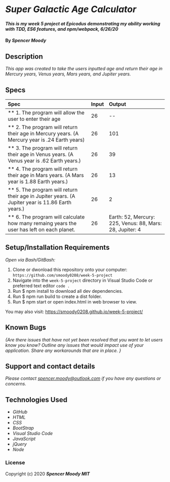 # _Super Galactic Age Calculator_

#### _This is my week 5 project at Epicodus demonstrating my ability working with TDD, ES6 features, and npm/webpack, 6/26/20_

#### By _**Spencer Moody**_

## Description

_This app was created to take the users inputted age and return their age in Mercury years, Venus years, Mars years, and Jupiter years._

## Specs

| Spec | Input | Output |
| :-------------      | :------------- | :------------- |
| ** 1. The program will allow the user to enter their age | 26 | --
| ** 2. The program will return their age in Mercury years. (A Mercury year is .24 Earth years) | 26 | 101 |
| ** 3. The program will return their age in Venus years. (A Venus year is .62 Earth years.) | 26 | 39 |
| ** 4. The program will return their age in Mars years. (A Mars year is 1.88 Earth years.)| 26 | 13 |
| ** 5. The program will return  their age in Jupiter years. (A Jupiter year is 11.86 Earth years.) | 26 | 2 |
| ** 6. The program will calculate how many remaing years the user has left on each planet. | 26 | Earth: 52, Mercury: 225, Venus: 88, Mars: 28, Jupiter: 4|

## Setup/Installation Requirements

_Open via Bash/GitBash:_
1. Clone or dwonload this repository onto your computer:
`https://github.com/smoody0208/week-5-project`
2. Navigate into the `week-5-project` directory in Visual Studio Code or preferred text editor
`code .`
3. Run $ npm install to download all dev dependencies.
4. Run $ npm run build to create a dist folder.
5. Run $ npm start or open index.html in web browser to view.

You may also visit: https://smoody0208.github.io/week-5-project/

## Known Bugs

_{Are there issues that have not yet been resolved that you want to let users know you know?  Outline any issues that would impact use of your application.  Share any workarounds that are in place. }_

## Support and contact details

_Please contact spencer.moody@outlook.com if you have any questions or concerns._

## Technologies Used

* _GitHub_
* _HTML_
* _CSS_
* _BootStrap_
* _Visual Studio Code_
* _JavaScript_
* _jQuery_
* _Node_

### License

Copyright (c) 2020 **_Spencer Moody MIT_**